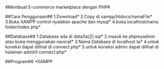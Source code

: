 #Membuat E-commerce marketplace dengan PHP#

##Cara Penggunaan##
1.Download*
2.Copy di xampp/htdocs/namaFile*
3.Buka XAMPP control nyalakan apache dan mysql*
4.buka localhost/nama folder/index.php*

##Database##
1.Database ada di data/ta(2).sql*
2.masuk ke phpmyadmin atau buka menggunakan navicat*
3.Nama Database di localhost ta*
4.untuk koneksi dapat dilihat di connect.php*
5.untuk koneksi admin dapat dilihat di halaman admin1 connect.php* 

##Program##
*XAMPP